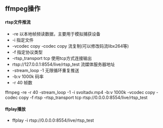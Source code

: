 ## ffmpeg操作

#### rtsp文件推流

- -re 以本地帧频读数据，主要用于模拟捕获设备
- -i 指定文件
- -vcodec copy -codec copy 流复制(可以修改码流libx264等)
- -f 指定协议类型
- -rtsp_transport tcp 使用tcp方式连接输出
- rtsp://127.0.0.1:8554/live/rtsp_test 流媒体服务器地址
- -stream_loop -1 无限循环重复推送
- -b:v 1000k  码率
- -r 40 帧数

ffmpeg -re -r 40 -stream_loop -1 -i svoltadv.mp4 -b:v 1000k -vcodec copy -codec copy -f rtsp -rtsp_transport tcp rtsp://0.0.0.0:8554/live/rtsp_test





#### ffplay播放

- ffplay -i rtsp://0.0.0.0:8554/live/rtsp_test